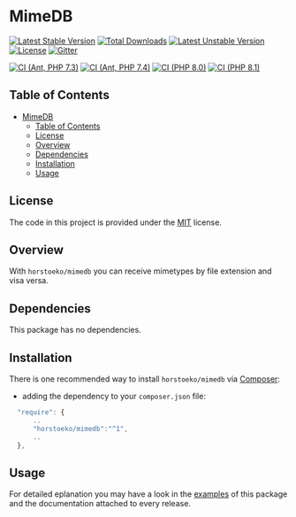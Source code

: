 # MimeDB

[![Latest Stable Version](https://poser.pugx.org/horstoeko/mimedb/v/stable.png)](https://packagist.org/packages/horstoeko/mimedb) [![Total Downloads](https://poser.pugx.org/horstoeko/mimedb/downloads.png)](https://packagist.org/packages/horstoeko/mimedb) [![Latest Unstable Version](https://poser.pugx.org/horstoeko/mimedb/v/unstable.png)](https://packagist.org/packages/horstoeko/mimedb) [![License](https://poser.pugx.org/horstoeko/mimedb/license.png)](https://packagist.org/packages/horstoeko/mimedb) [![Gitter](https://badges.gitter.im/Join%20Chat.svg)](https://gitter.im/horstoeko/mimedb)

[![CI (Ant, PHP 7.3)](https://github.com/horstoeko/mimedb/actions/workflows/build.php73.ant.yml/badge.svg)](https://github.com/horstoeko/mimedb/actions/workflows/build.php73.ant.yml) [![CI (Ant, PHP 7.4)](https://github.com/horstoeko/mimedb/actions/workflows/build.php74.ant.yml/badge.svg)](https://github.com/horstoeko/mimedb/actions/workflows/build.php74.ant.yml) [![CI (PHP 8.0)](https://github.com/horstoeko/mimedb/actions/workflows/build.php80.ant.yml/badge.svg)](https://github.com/horstoeko/mimedb/actions/workflows/build.php80.ant.yml) [![CI (PHP 8.1)](https://github.com/horstoeko/mimedb/actions/workflows/build.php81.ant.yml/badge.svg)](https://github.com/horstoeko/mimedb/actions/workflows/build.php81.ant.yml)

## Table of Contents

- [MimeDB](#mimedb)
  - [Table of Contents](#table-of-contents)
  - [License](#license)
  - [Overview](#overview)
  - [Dependencies](#dependencies)
  - [Installation](#installation)
  - [Usage](#usage)

## License

The code in this project is provided under the [MIT](https://opensource.org/licenses/MIT) license.

## Overview

With `horstoeko/mimedb` you can receive mimetypes by file extension and visa versa.

## Dependencies

This package has no dependencies.

## Installation

There is one recommended way to install `horstoeko/mimedb` via [Composer](https://getcomposer.org/):

* adding the dependency to your ``composer.json`` file:

```js
  "require": {
      ..
      "horstoeko/mimedb":"^1",
      ..
  },
```

## Usage

For detailed eplanation you may have a look in the [examples](https://github.com/horstoeko/mimedb/tree/master/examples) of this package and the documentation attached to every release.
